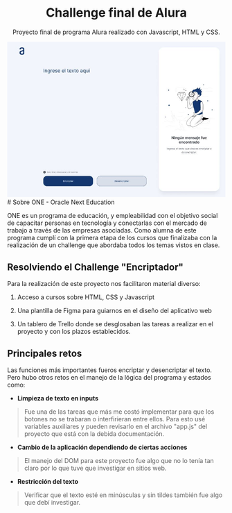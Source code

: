 <div align="center">
  <h1 align="center">
    Challenge final de Alura
  </h1>
  <p>Proyecto final de programa Alura realizado con Javascript, HTML y CSS.</p>
  <img src="img/challenge_portada.JPG">
  
</div>
# Sobre ONE - Oracle Next Education

ONE es un programa de educación, y empleabilidad con el objetivo social de capacitar personas en tecnología y conectarlas con el mercado de trabajo a través de las empresas asociadas. Como alumna de este programa cumplí con la primera etapa de los cursos que finalizaba con la realización de un challenge que abordaba todos los temas vistos en clase.

## Resolviendo el Challenge "Encriptador"

Para la realización de este proyecto nos facilitaron material diverso:

1. Acceso a cursos sobre HTML, CSS  y Javascript

2. Una plantilla de Figma para guiarnos en el diseño del aplicativo web

3. Un tablero de Trello donde se desglosaban las tareas a realizar en el proyecto y con los plazos establecidos.

## Principales retos

Las funciones más importantes fueros encriptar y desencriptar el texto. Pero hubo otros retos en el manejo de la lógica del programa y estados como:

- **Limpieza de texto en inputs**

> Fue una de las tareas que más me costó implementar para que los botones no se trabaran o interfirieran entre ellos. Para esto usé variables auxiliares y pueden revisarlo en el archivo "app.js" del proyecto que está con la debida documentación.

- **Cambio de la aplicación dependiendo de ciertas acciones**

> El manejo del DOM para este proyecto fue algo que no lo tenía tan claro por lo que tuve que investigar en sitios web.

- **Restricción del texto**

> Verificar que el texto esté en minúsculas y sin tildes también fue algo que debí investigar.
